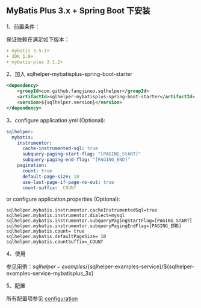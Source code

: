 ## MyBatis Plus 3.x + Spring Boot 下安装

1、前置条件：

保证依赖在满足如下版本： 
```yaml
+ mybatis 3.5.1+
+ JDK 1.8+
+ mybatis-plus 3.1.2+
```
 

2、加入 sqlhelper-mybatisplus-spring-boot-starter

```xml
<dependency>
    <groupId>com.github.fangjinuo.sqlhelper</groupId>
    <artifactId>sqlhelper-mybatisplus-spring-boot-starter</artifactId>
    <version>${sqlhelper.version}</version>
</dependency>
```

3、configure application.yml (Optional):

```yaml
sqlhelper:
  mybatis:
    instrumentor:
      cache-instrumented-sql: true
      subquery-paging-start-flag: "[PAGING_StART]"
      subquery-paging-end-flag: "[PAGING_END]"
    pagination:
      count: true
      default-page-size: 10
      use-last-page-if-page-no-out: true
      count-suffix: _COUNT
```

or configure application.properties (Optional):

```properties
sqlhelper.mybatis.instrumentor.cacheInstrumentedSql=true
sqlhelper.mybatis.instrumentor.dialect=mysql
sqlhelper.mybatis.instrumentor.subqueryPagingStartFlag=[PAGING_START]
sqlhelper.mybatis.instrumentor.subqueryPagingEndFlag=[PAGING_END]
sqlhelper.mybatis.count= true
sqlhelper.mybatis.defaultPageSize= 10
sqlhelper.mybatis.countSuffix=_COUNT
```

4、使用

参见用例：${sqlhelper-examples}/${sqlhelper-examples-service}/${sqlhelper-examples-service-mybatisplus_3x}


5、配置

所有配置项参见 [configuration](../configuration.md)
